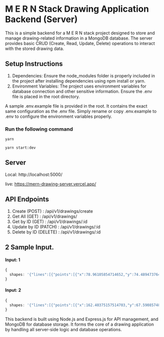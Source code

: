 # M E R N Stack Drawing Application Backend (Server)

This is a simple backend for a M E R N stack project designed to store and manage drawing-related information in a MongoDB database. The server provides basic CRUD (Create, Read, Update, Delete) operations to interact with the stored drawing data.

## Setup Instructions

1. Dependencies: Ensure the node_modules folder is properly included in the project after installing dependencies using npm install or yarn.
2. Environment Variables: The project uses environment variables for database connection and other sensitive information. Ensure the .env file is placed in the root directory.

A sample .env.example file is provided in the root. It contains the exact same configuration as the .env file. Simply rename or copy .env.example to .env to configure the environment variables properly.

### Run the following command

```
yarn

yarn start:dev

```

## Server

Local: http://localhost:5000/

live: https://mern-drawing-server.vercel.app/

## API Endpoints

1. Create (POST) : /api/v1/drawings/create
2. Get All (GET) : /api/v1/drawings/
3. Get by ID (GET) : /api/v1/drawings/:id
4. Update by ID (PATCH) : /api/v1/drawings/:id
5. Delete by ID (DELETE) : /api/v1/drawings/:id

## 2 Sample Input.

#### Input: 1

```ts
{
  shapes: '{"lines":[{"points":[{"x":78.96105854714652,"y":74.48947376492727},{"x":78.96105854714652,"y":74.48947376492727},{"x":78.96105854714652,"y":74.48947376492727},{"x":78.96105854714652,"y":74.48947376492727},{"x":78.96105854714652,"y":74.48947376492727},{"x":78.96105854714652,"y":74.48947376492727},{"x":78.96105854714652,"y":74.48947376492727},{"x":78.96105854714652,"y":74.48947376492727},{"x":78.96105854714652,"y":74.48947376492727},{"x":78.96105854714652,"y":74.48947376492727},{"x":78.96105854714652,"y":74.48947376492727},{"x":78.96105854714652,"y":74.48947376492727},{"x":78.96105854714652,"y":74.48947376492727},{"x":78.96105854714652,"y":74.48947376492727},{"x":81.59169014174714,"y":74.03888446166327},{"x":88.46756919541023,"y":73.19435610772065},{"x":94.40892028887009,"y":72.64807352909258},{"x":101.37253458076475,"y":72.1876190450179},{"x":106.3573429594796,"y":71.92978574070847},{"x":110.34940200783134,"y":71.76088491064912},{"x":120.3399630076042,"y":71.4892407105601},{"x":127.33676056515466,"y":71.3522795504376},{"x":131.33562092877358,"y":71.28823693575598},{"x":135.33485799943418,"y":71.23583471849197},{"x":136.33469965226035,"y":71.22342332109838},{"x":138.33443619345925,"y":71.20108238316186},{"x":140.33422278930104,"y":71.18097516120972},{"x":140.33422278930104,"y":71.18097516120972},{"x":141.33412954299783,"y":71.1714505848195},{"x":142.33404585340583,"y":71.16242723722755},{"x":143.333970741104,"y":71.15387874765734},{"x":143.333970741104,"y":71.15387874765734}],"brushColor":"#000","brushRadius":1}],"width":400,"height":400}';
}
```

#### Input: 2

```ts
{
  shapes: '{"lines":[{"points":[{"x":162.40375157514703,"y":67.59085748344997},{"x":162.40375157514703,"y":67.59085748344997},{"x":163.33751597964968,"y":67.61103981678485},{"x":165.01666294043602,"y":68.08740077754541},{"x":166.3287245847052,"y":68.76269764837299},{"x":168.03422511590463,"y":70.06674403400103},{"x":168.9838047436178,"y":70.9256209424392},{"x":169.4735630942506,"y":71.40528552673867},{"x":172.09480794416615,"y":75.1955069501982},{"x":174.5747427119805,"y":81.3170228130497},{"x":176.24371269909292,"y":88.47073391511582},{"x":177.1184203162419,"y":93.28942504865334},{"x":177.43571335543842,"y":95.2347553811452},{"x":177.58643174343058,"y":96.21082791621016},{"x":177.7294833314596,"y":97.18932704476734},{"x":177.98764475297264,"y":99.15349220351881},{"x":177.98764475297264,"y":99.15349220351881},{"x":178.2205895209301,"y":101.12441890313762},{"x":178.43067788040864,"y":103.10083857700896},{"x":178.5303128656798,"y":104.09052790956977},{"x":178.6247791064846,"y":105.0812692420821},{"x":178.7950072829184,"y":107.06585336413109},{"x":179.01417415785798,"y":110.0484019445045},{"x":179.08343492570637,"y":111.0434467441913},{"x":179.2081782882128,"y":113.03519908524723},{"x":179.26729195720628,"y":114.03159441794276},{"x":179.32330992877172,"y":115.02835862199055},{"x":179.32330992877172,"y":115.02835862199055}],"brushColor":"#000","brushRadius":1}],"width":400,"height":400}';
}
```

This backend is built using Node.js and Express.js for API management, and MongoDB for database storage. It forms the core of a drawing application by handling all server-side logic and database operations.
